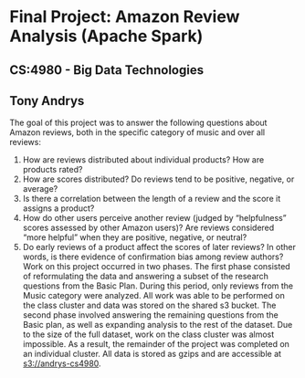 # Final Project: Amazon Review Analysis (Apache Spark)
## CS:4980 - Big Data Technologies
## Tony Andrys

The goal of this project was to answer the following questions about Amazon reviews, both in the specific category of music and over all reviews:
1. How are reviews distributed about individual products? How are products rated?
2. How are scores distributed? Do reviews tend to be positive, negative, or average?
3. Is there a correlation between the length of a review and the score it assigns a product?
4. How do other users perceive another review (judged by “helpfulness” scores assessed by other Amazon users)? Are reviews considered “more helpful” when they are positive, negative, or neutral?
5. Do early reviews of a product affect the scores of later reviews? In other words, is there evidence of confirmation bias among review authors?
Work on this project occurred in two phases. The first phase consisted of reformulating the data and answering a subset of the research questions from the Basic Plan. During this period, only reviews from the Music category were analyzed. All work was able to be performed on the class cluster and data was stored on the shared s3 bucket.
The second phase involved answering the remaining questions from the Basic plan, as well as expanding analysis to the rest of the dataset. Due to the size of the full dataset, work on the class cluster was almost impossible. As a result, the remainder of the project was completed on an individual cluster. All data is stored as gzips and are accessible at <s3://andrys-cs4980>.
